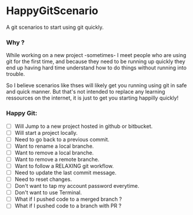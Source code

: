 # HappyGitScenario
A git scenarios to start using git quickly.

### Why ?
While working on a new project -sometimes- I meet people who are using git for the first time, and because they need to be running up quickly they end up having hard time understand how to do things without running into trouble.

So I believe scenarios like thses will likely get you running using git in safe and quick manner. But that's not intended to replace any learning ressources on the internet, it is just to get you starting happilly quickly!

### Happy Git:
- [ ] Will Jump to a new project hosted in github or bitbucket.
- [ ] Will start a project locally.
- [ ] Need to go back to a previous commit.
- [ ] Want to rename a local branche.
- [ ] Want to remove a local branche.
- [ ] Want to remove a remote branche.
- [ ] Want to follow a RELAXING git workflow.
- [ ] Need to update the last commit message.
- [ ] Need to reset changes.
- [ ] Don't want to tap my account password everytime.
- [ ] Don't want to use Terminal.
- [ ] What if I pushed code to a merged branch ?
- [ ] What if I pushed code to a branch with PR ?
